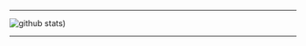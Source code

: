 
---

![github stats](https://github-readme-stats.vercel.app/api?username=Real-Adrian&show_icons=true&theme=radical))

---

    
[github]: https://github.com/Real-Adrian
[Instagram]: https://www.instagram.com/Real-Adrian7/
[discord]: https://discord.gg/yCcdKGxP62
